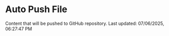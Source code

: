 # Auto Push File

Content that will be pushed to GitHub repository.
Last updated: 07/06/2025, 06:27:47 PM
